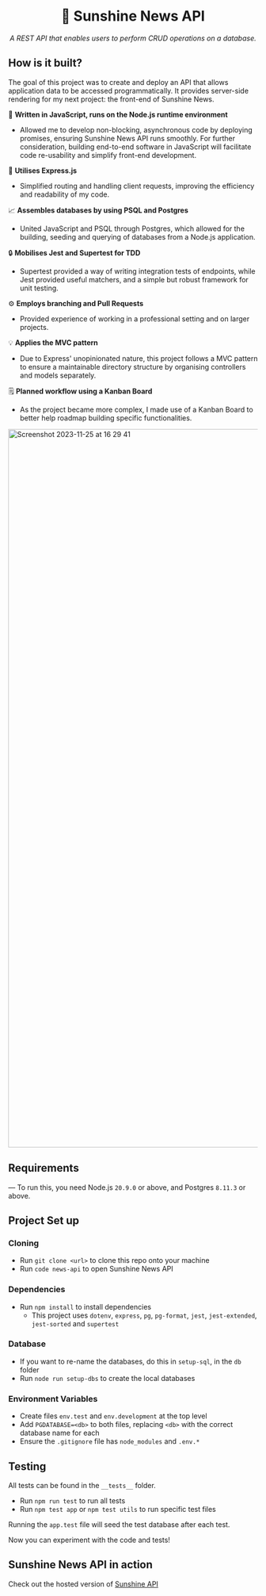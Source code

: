 
<div align="center">

  # 🌅 Sunshine News API
  
*A REST API that enables users to perform CRUD operations on a database.*

 </div>

  ## How is it built?

  The goal of this project was to create and deploy an API that allows application data to be accessed programmatically. It provides server-side rendering for my next project: the front-end of Sunshine News. 

  📝 **Written in JavaScript, runs on the Node.js runtime environment**
  - Allowed me to develop non-blocking, asynchronous code by deploying promises, ensuring Sunshine News API runs smoothly. For further consideration, building end-to-end software in JavaScript will facilitate code re-usability and simplify front-end development. 

  🚀 **Utilises Express.js**
  - Simplified routing and handling client requests, improving the efficiency and readability of my code. 

  📈 **Assembles databases by using PSQL and Postgres**
  - United JavaScript and PSQL through Postgres, which allowed for the building, seeding and querying of databases from a Node.js application. 
  
  🔒 **Mobilises Jest and Supertest for TDD**
   - Supertest provided a way of writing integration tests of endpoints, while Jest provided useful matchers, and a simple but robust framework for unit testing.  

  ⚙️ **Employs branching and Pull Requests**
  - Provided experience of working in a professional setting and on larger projects.  

  💡 **Applies the MVC pattern**
  - Due to Express' unopinionated nature, this project follows a MVC pattern to ensure a maintainable directory structure by organising controllers and models separately.

   🗒️ **Planned workflow using a Kanban Board**
   - As the project became more complex, I made use of a Kanban Board to better help roadmap building specific functionalities. 

  <img width="1449" alt="Screenshot 2023-11-25 at 16 29 41" src="https://github.com/nicomaz/news-api/assets/139277771/15df2e9d-a031-4c8a-9446-a8b032d6a545">
  
  ## Requirements
  — To run this, you need Node.js `20.9.0` or above, and  Postgres `8.11.3` or above.

  ## Project Set up 
  ### Cloning
  - Run `git clone <url>` to clone this repo onto your machine
  - Run `code news-api` to open Sunshine News API 

  ### Dependencies 
  - Run `npm install` to install dependencies 
    - This project uses `dotenv`, `express`, `pg`, `pg-format`, `jest`, `jest-extended`, `jest-sorted` and `supertest`
    
  ### Database
  - If you want to re-name the databases, do this in `setup-sql`, in the `db` folder
  - Run `node run setup-dbs` to create the local databases

 ### Environment Variables
  - Create files  `env.test` and `env.development` at the top level
  - Add `PGDATABASE=<db>` to both files, replacing `<db>` with the correct database name for each
  - Ensure the `.gitignore` file has `node_modules` and `.env.*`

 ## Testing 
All tests can be found in the `__tests__` folder. 
  - Run `npm run test` to run all tests
  - Run `npm test app` or `npm test utils` to run specific test files
   
Running the `app.test` file will seed the test database after each test. 

Now you can experiment with the code and tests!

## Sunshine News API in action 
Check out the hosted version of [Sunshine API](https://sunshine-news.onrender.com/api) 
  
  

  
